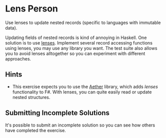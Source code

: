 # Lens Person

Use lenses to update nested records (specific to languages with immutable data).

Updating fields of nested records is kind of annoying in Haskell. One solution
is to use [lenses](https://wiki.haskell.org/Lens).  Implement several record
accessing functions using lenses, you may use any library you want. The test
suite also allows you to avoid lenses alltogether so you can experiment with
different approaches.

## Hints
- This exercise expects you to use the [Aether](https://xyncro.tech/aether/) library, which adds *lenses* functionality to F#. With lenses, you can quite easily read or update nested structures. 

## Submitting Incomplete Solutions
It's possible to submit an incomplete solution so you can see how others have completed the exercise.
